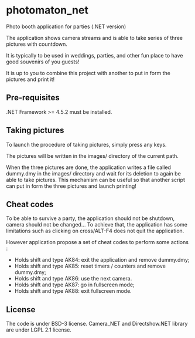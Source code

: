 # photomaton_net

Photo booth application for parties (.NET version)

The application shows camera streams and is able to take series of three
pictures with countdown.

It is typically to be used in weddings, parties, and other fun place to have
good souvenirs of you guests!

It is up to you to combine this project with another to put in form the
pictures and print it!

## Pre-requisites

.NET Framework >= 4.5.2 must be installed.

## Taking pictures

To launch the procedure of taking pictures, simply press any keys.

The pictures will be written in the images/ directory of the current path.

When the three pictures are done, the application writes a file called
dummy.dmy in the images/ directory and wait for its deletion to again be able
to take pictures. This mechanism can be useful so that another script can
put in form the three pictures and launch printing!

## Cheat codes

To be able to survive a party, the application should not be shutdown, camera
should not be changed... To achieve that, the application has some limitations
such as clicking on cross/ALT-F4 does not quit the application.

However application propose a set of cheat codes to perform some actions :
- Holds shift and type AK84: exit the application and remove dummy.dmy;
- Holds shift and type AK85: reset timers / counters and remove dummy.dmy;
- Holds shift and type AK86: use the next camera.
- Holds shift and type AK87: go in fullscreen mode;
- Holds shift and type AK88: exit fullscreen mode.

## License

The code is under BSD-3 license. Camera_NET and Directshow.NET library are
under LGPL 2.1 license.


